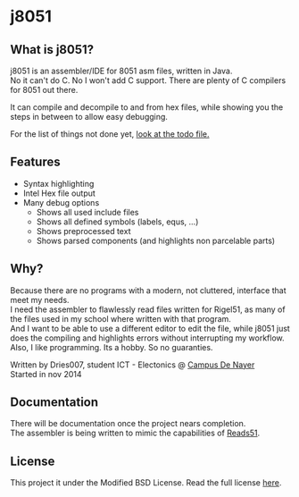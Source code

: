 j8051
=====

What is j8051?
--------------

j8051 is an assembler/IDE for 8051 asm files, written in Java.<br>
No it can't do C. No I won't add C support. There are plenty of C compilers for 8051 out there.

It can compile and decompile to and from hex files, while showing you the steps in between to allow easy debugging.

For the list of things not done yet, [look at the todo file.](/todo.md)

Features
--------

- Syntax highlighting
- Intel Hex file output
- Many debug options
    - Shows all used include files
    - Shows all defined symbols (labels, equs, ...)
    - Shows preprocessed text
    - Shows parsed components (and highlights non parcelable parts)

Why?
----

Because there are no programs with a modern, not cluttered, interface that meet my needs.<br>
I need the assembler to flawlessly read files written for Rigel51, as many of the files used in my school where written with that program.<br>
And I want to be able to use a different editor to edit the file, while j8051 just does the compiling and highlights errors without interrupting my workflow.<br>
Also, I like programming. Its a hobby. So no guaranties.

Written by Dries007, student ICT - Electonics @ [Campus De Nayer](http://www.thomasmore.be/nayer)<br>
Started in nov 2014

Documentation
-------------

There will be documentation once the project nears completion.<br>
The assembler is being written to mimic the capabilities of [Reads51](http://www.rigelcorp.com/__doc/8051/reads51.pdf).

License
-------

This project it under the Modified BSD License. Read the full license [here](/LICENSE.txt).
